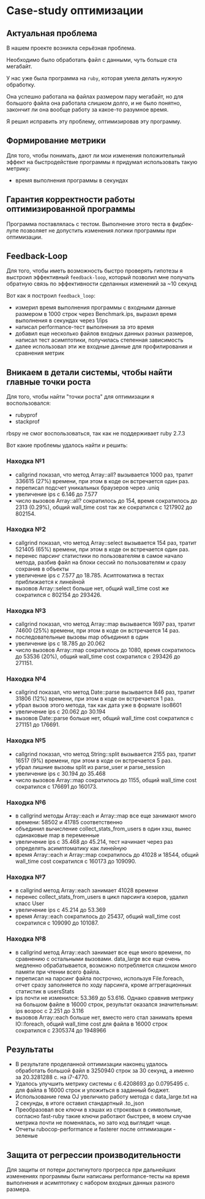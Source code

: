 # Case-study оптимизации

## Актуальная проблема
В нашем проекте возникла серьёзная проблема.

Необходимо было обработать файл с данными, чуть больше ста мегабайт.

У нас уже была программа на `ruby`, которая умела делать нужную обработку.

Она успешно работала на файлах размером пару мегабайт, но для большого файла она работала слишком долго, и не было понятно, закончит ли она вообще работу за какое-то разумное время.

Я решил исправить эту проблему, оптимизировав эту программу.

## Формирование метрики
Для того, чтобы понимать, дают ли мои изменения положительный эффект на быстродействие программы я придумал использовать
такую метрику:
- время выполнения программы в секундах

## Гарантия корректности работы оптимизированной программы
Программа поставлялась с тестом. Выполнение этого теста в фидбек-лупе позволяет не допустить изменения логики программы
при оптимизации.

## Feedback-Loop
Для того, чтобы иметь возможность быстро проверять гипотезы я выстроил эффективный `feedback-loop`,
который позволил мне получать обратную связь по эффективности сделанных изменений за ~10 секунд

Вот как я построил `feedback_loop`:
- измерил время выполнения программы с входными данные размером в 1000 строк через Benchmark.ips, выразил время выполнения в секундах через 1/ips
- написал performance-тест выполнения за это время
- добавил еще несколько файлов входных данных разных размеров, написал тест асимптотики, получилась степенная зависимость
- далее использовал эти же входные данные для профилирования и сравнения метрик

## Вникаем в детали системы, чтобы найти главные точки роста
Для того, чтобы найти "точки роста" для оптимизации я воспользовался:
- rubyprof
- stackprof

rbspy не смог воспользоваться, так как не поддерживает ruby 2.7.3

Вот какие проблемы удалось найти и решить:

### Находка №1
- callgrind показал, что метод Array::all? вызывается 1000 раз, тратит 336615 (27%) времени, при этом в коде он встречается один раз.
- переписал подсчет уникальных браузеров через .uniq
- увеличение ips с 6.146 до 7.577
- число вызовов Array::all? сократилось до 154, время сократилось до 2313 (0.29%), общий wall_time cost так же сократился с 1217902 до 802154.

### Находка №2
- callgrind показал, что метод Array::select вызывается 154 раз, тратит 521405 (65%) времени, при этом в коде он встречается один раз.
- перенес парсинг статистики по пользователям в самое начало метода, разбив файл на блоки сессий по пользователям и
  сразу сохранив в объекты
- увеличение ips с 7.577 до 18.785. Асиптоматика в тестах приближается к линейной
- вызовов Array::select больше нет, общий wall_time cost же сократился с 802154 до 293426.

### Находка №3
- callgrind показал, что метод Array::map вызывается 1697 раз, тратит 74600 (25%) времени, при этом в коде он встречается 14 раз.
- последовательные вызовы map объединил в один
- увеличение ips с 18.785 до 20.062
- число вызовов Array::map сократилось до 1080, время сократилось до 53536 (20%), общий wall_time cost сократился с 293426 до 271151.

### Находка №4
- callgrind показал, что метод Date::parse вызывается 846 раз, тратит 31806 (12%) времени, при этом в коде он встречается 1 раз.
- убрал вызов этого метода, так как дата уже в формате iso8601
- увеличение ips с 20.062 до 30.194
- вызовов Date::parse больше нет, общий wall_time cost сократился с 271151 до 176691.

### Находка №5
- callgrind показал, что метод String::split вызывается 2155 раз, тратит 16517 (9%) времени, при этом в коде он встречается 5 раз.
- убрал лишние вызовы split из parse_user и parse_session
- увеличение ips с 30.194 до 35.468
- число вызовов Array::map сократилось до 1155, общий wall_time cost сократился с 176691 до 160173.

### Находка №6
- в callgrind методы Array::each и Array::map все еще занимают много времени: 58502 и 41785 соответственно
- объединил вычисление collect_stats_from_users в один хэш, вынес одинаковые map в переменные
- увеличение ips с 35.468 до 45.214, тест начинает через раз определять асимптоматику как линейную
- время Array::each и Array::map сократилось до 41028 и 18544, общий wall_time cost сократился с 160173 до 109090.

### Находка №7
- в callgrind метод Array::each занимает 41028 времени
- перенес collect_stats_from_users в цикл парсинга юзеров, удалил класс User
- увеличение ips с 45.214 до 53.369
- время Array::each сократилось до 25437, общий wall_time cost сократился с 109090 до 101087.

### Находка №8
- в callgrind метод Array::each занимает все еще много времени, по сравнению с остальными вызовами. data_large все еще
  очень медленно обрабатывается, возможно потребляется слишком много памяти при чтении всего файла.
- переписал на парсинг файла построчно, используя File.foreach, отчет сразу заполняется по ходу парсинга, кроме
  аггрегационных статистик в usersStats
- ips почти не изменился: 53.369 до 53.616. Однако сравнив метрику на большом файле в 16000 строк,
  результат оказался значительным: ips возрос с 2.251 до 3.116
- вызовов Array::each больше нет, вместо него стал занимать время IO::foreach, общий wall_time cost для файла в 16000 строк сократился c 2305374 до 1948966

## Результаты
- В результате проделанной оптимизации наконец удалось обработать большой файл в 3250940 строк за 30 секунд, а именно за 20.3281288 с. на i7-4770.
- Удалось улучшить метрику системы с 6.4208693 до 0.0795495 с. для файла в 16000 строк и уложиться в заданный бюджет.
- Использование гема OJ увеличило работу метода с data_large.txt на 2 секунды, в итоге оставил стандартный .to_json
- Преобразовал все ключи в хэшах из строковых в символьные, согласно fast-ruby такие ключи работают быстрее, в моем случае метрика почти не поменялась, но зато код выглядит чище.
- Отчеты rubocop-performance и fasterer после оптимизации - зеленые

## Защита от регрессии производительности
Для защиты от потери достигнутого прогресса при дальнейших изменениях программы были написаны performance-тесты на
время выполнения и асимптотику с набором входных данных разного размера.

